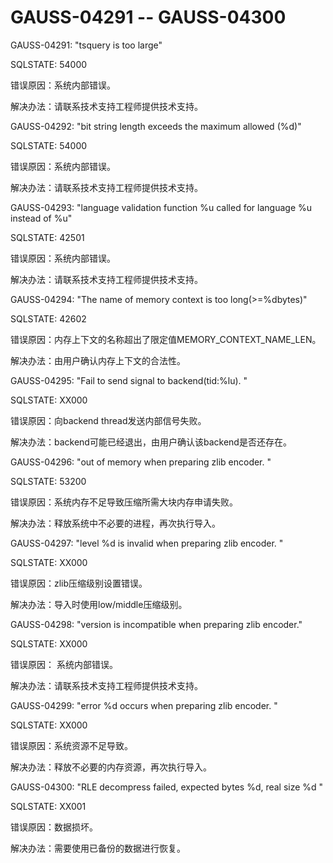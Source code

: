 # GAUSS-04291 -- GAUSS-04300<a name="ZH-CN_TOPIC_0302073257"></a>

GAUSS-04291: "tsquery is too large"

SQLSTATE: 54000

错误原因：系统内部错误。

解决办法：请联系技术支持工程师提供技术支持。

GAUSS-04292: "bit string length exceeds the maximum allowed \(%d\)"

SQLSTATE: 54000

错误原因：系统内部错误。

解决办法：请联系技术支持工程师提供技术支持。

GAUSS-04293: "language validation function %u called for language %u instead of %u"

SQLSTATE: 42501

错误原因：系统内部错误。

解决办法：请联系技术支持工程师提供技术支持。

GAUSS-04294: "The name of memory context is too long\(\>=%dbytes\)"

SQLSTATE: 42602

错误原因：内存上下文的名称超出了限定值MEMORY\_CONTEXT\_NAME\_LEN。

解决办法：由用户确认内存上下文的合法性。

GAUSS-04295: "Fail to send signal to backend\(tid:%lu\). "

SQLSTATE: XX000

错误原因：向backend thread发送内部信号失败。

解决办法：backend可能已经退出，由用户确认该backend是否还存在。

GAUSS-04296: "out of memory when preparing zlib encoder. "

SQLSTATE: 53200

错误原因：系统内存不足导致压缩所需大块内存申请失败。

解决办法：释放系统中不必要的进程，再次执行导入。

GAUSS-04297: "level %d is invalid when preparing zlib encoder. "

SQLSTATE: XX000

错误原因：zlib压缩级别设置错误。

解决办法：导入时使用low/middle压缩级别。

GAUSS-04298: "version is incompatible when preparing zlib encoder."

SQLSTATE: XX000

错误原因： 系统内部错误。

解决办法：请联系技术支持工程师提供技术支持。

GAUSS-04299: "error %d occurs when preparing zlib encoder. "

SQLSTATE: XX000

错误原因：系统资源不足导致。

解决办法：释放不必要的内存资源，再次执行导入。

GAUSS-04300: "RLE decompress failed, expected bytes %d, real size %d "

SQLSTATE: XX001

错误原因：数据损坏。

解决办法：需要使用已备份的数据进行恢复。

